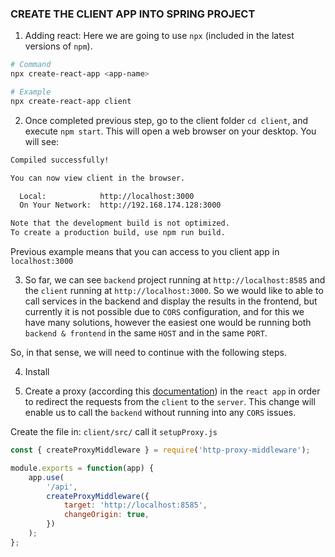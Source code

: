 ### CREATE THE CLIENT APP INTO SPRING PROJECT

1. Adding react: Here we are going to use `npx` (included in the latest versions of `npm`).

```bash
# Command
npx create-react-app <app-name>

# Example
npx create-react-app client
```

2. Once completed previous step, go to the client folder `cd client`, and execute `npm start`. 
This will open a web browser on your desktop. You will see:

```bash
Compiled successfully!

You can now view client in the browser.

  Local:            http://localhost:3000
  On Your Network:  http://192.168.174.128:3000

Note that the development build is not optimized.
To create a production build, use npm run build.

```

Previous example means that you can access to you client app in `localhost:3000`

3. So far, we can see `backend` project running at `http://localhost:8585` and the `client` 
running at `http://localhost:3000`. So we would like to able to call services in the backend
and display the results in the frontend, but currently it is not possible due to `CORS` 
configuration, and for this we have many solutions, however the easiest one would be
running both `backend & frontend` in the same `HOST` and in the same `PORT`. 

So, in that sense, we will need to continue with the following steps.

4. Install 

5. Create a proxy (according this [documentation](https://create-react-app.dev/docs/proxying-api-requests-in-development/#configuring-the-proxy-manually)) in the `react app` in order to redirect the requests from the `client` 
to the `server`. This change will enable us to call the `backend` without running into 
any `CORS` issues.

Create the file in: `client/src/` call it `setupProxy.js`

```js
const { createProxyMiddleware } = require('http-proxy-middleware');

module.exports = function(app) {
    app.use(
        '/api',
        createProxyMiddleware({
            target: 'http://localhost:8585',
            changeOrigin: true,
        })
    );
};
```



















